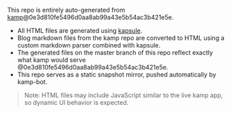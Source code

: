 This repo is entirely auto-generated from [kamp](https://github.com/sakethpathike/kamp)@0e3d810fe5496d0aa8ab99a43e5b54ac3b421e5e.

- All HTML files are generated using [kapsule](https://github.com/sakethpathike/kapsule).
- Blog markdown files from the kamp repo are converted to HTML using a custom markdown parser combined with kapsule.
- The generated files on the master branch of this repo reflect exactly what kamp would serve @0e3d810fe5496d0aa8ab99a43e5b54ac3b421e5e.
- This repo serves as a static snapshot mirror, pushed automatically by kamp-bot.

> Note: HTML files may include JavaScript similar to the live kamp app, so dynamic UI behavior is expected.